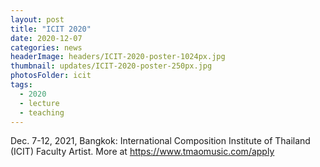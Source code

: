 ```yaml
---
layout: post
title: "ICIT 2020"
date: 2020-12-07
categories: news
headerImage: headers/ICIT-2020-poster-1024px.jpg
thumbnail: updates/ICIT-2020-poster-250px.jpg
photosFolder: icit
tags:
  - 2020
  - lecture
  - teaching
---
```


Dec. 7-12, 2021, Bangkok: International Composition Institute of Thailand (ICIT) Faculty Artist. More at https://www.tmaomusic.com/apply
